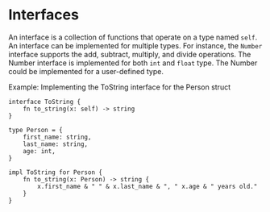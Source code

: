 # Interfaces

An interface is a collection of functions that operate on a type named `self`.
An interface can be implemented for multiple types.
For instance, the `Number` interface supports the add, subtract, multiply, and divide operations.
The Number interface is implemented for both `int` and `float` type. The Number could be implemented for a user-defined type.

Example: Implementing the ToString interface for the Person struct
```
interface ToString {
    fn to_string(x: self) -> string
}

type Person = {
    first_name: string,
    last_name: string,
    age: int,
}

impl ToString for Person {
    fn to_string(x: Person) -> string {
        x.first_name & " " & x.last_name & ", " x.age & " years old."
    }
}
```